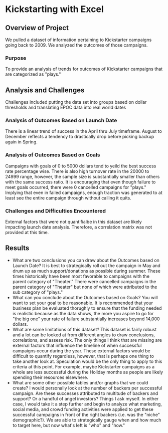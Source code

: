 # Kickstarting with Excel

## Overview of Project
We pulled a dataset of information pertaining to Kickstarter campaigns going back to 2009. We analyzed the outcomes of those campaigns.
### Purpose
To provide an analysis of trends for outcomes of Kickstarter campaigns that are categorized as "plays."
## Analysis and Challenges
Challenges included putting the data set into groups based on dollar thresholds and translating EPOC data into real world dates
### Analysis of Outcomes Based on Launch Date
There is a linear trend of success in the April thru July timeframe. August to December reflects a tendency to drastically drop before picking backup again in Spring. 
### Analysis of Outcomes Based on Goals
Campaigns with goals of 0 to 5000 dollars tend to yeild the best success rate percentage wise. There is also high turnover rate in the 20000 to 24999 range, however, the sample size is substantially smaller than others with the same success ratio. It is encouraging that even though failure to meet goals occurred, there were 0 cancelled campaigns for "plays." Implying that even in failed campaigns, enough traction was generated to at least see the entire campaign through without calling it quits.
### Challenges and Difficulties Encountered
External factors that were not quantifialbe in this dataset are likely impacting launch date analysis. Therefore, a correlation matrix was not provided at this time.
## Results

- What are two conclusions you can draw about the Outcomes based on Launch Date?
It is best to strategically roll out the campaign in May and drum up as much support/donations as possible during summer. These times historically have been most favorable to campaigns with the parent category of "Theater." There were cancelled campaigns in the parent category of "Theater" but none of which were attributed to the sub category of "plays."
- What can you conclude about the Outcomes based on Goals?
You will want to set your goal to be reasonable. It is recommended that your business plan be evaluated thorughly to ensure that the funding needed is realistic because as the data shows, the more you aspire to go for "the big one" your rate of failure substantially increases beyond 14,000 dollars. 
- What are some limitations of this dataset?
This dataset is fairly robust and a lot can be looked at from different angles to draw conclusions, correlations, and assess risk. The only things I think that are missing are external factors that influence the timeline of when successful campaigns occur during the year. These external factors would be difficult to quantify regardless, however, that is perhaps one thing to take another look at. Speculation would be the only thing to apply to this criteria at this point. For example, maybe Kickstarter campaigns as a whole are less successful during the Holiday months as people are likely spending their resources elsewhere. 
- What are some other possible tables and/or graphs that we could create?
I would personally look at the number of backers per successful campaign. Are these successes attributed to multitude of backers and support? Or a handful of angel investors? Things I ask myself. In either case, I would take it a step further and begin to analyze what marketing, social media, and crowd funding activities were applied to get these successful campaigns in front of the right backers (i.e. was the "niche" demographic?). We are able to strategically gauge when and how much to target here, but now what's left is "who" and "how." 
